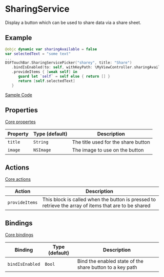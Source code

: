# SharingService

Display a button which can be used to share data via a share sheet.

## Example

```swift
@objc dynamic var sharingAvailable = false
var selectedText = "some text"
...
DSFTouchBar.SharingServicePicker("sharey", title: "Share")
   .bindIsEnabled(to: self, withKeyPath: \MyViewController.sharingAvailable)
   .provideItems { [weak self] in
      guard let `self` = self else { return [] }
      return [self.selectedText]
   }
```

[Sample Code](../Demos/DSFTouchBar%20Demo/DSFTouchBar%20Demo/views/demo/SharingViewController.swift)


## Properties

[Core propertes](core.md)

| Property   | Type (default)     |  Description |
|----------|-------------|------|
| `title` | `String` | The title used for the share button
| `image`  | `NSImage`  | The image to use on the button |

## Actions

[Core actions](core.md)

| Action    | Description |
|-----------|---------------------|
| `provideItems`  | This block is called when the button is pressed to retrieve the array of items that are to be shared |

## Bindings

[Core bindings](core.md)

| Binding   | Type (default)     |  Description |
|----------|-------------|------|
| `bindIsEnabled` | `Bool` | Bind the enabled state of the share button to a key path

